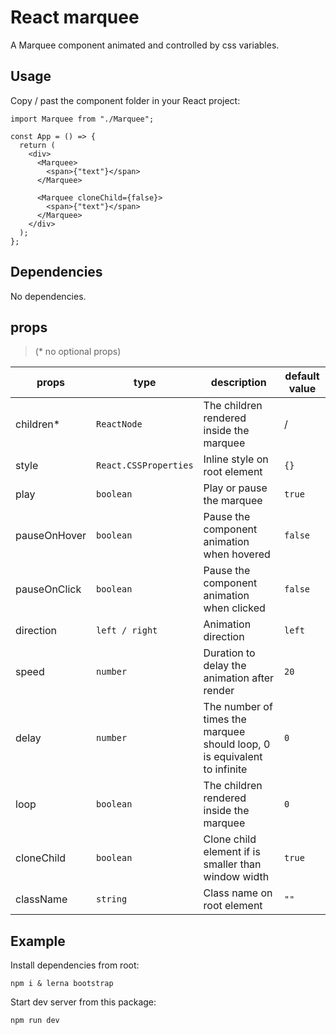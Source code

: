 # React marquee

A Marquee component animated and controlled by css variables.

## Usage

Copy / past the component folder in your React project:

```tsx
import Marquee from "./Marquee";

const App = () => {
  return (
    <div>
      <Marquee>
        <span>{"text"}</span>
      </Marquee>

      <Marquee cloneChild={false}>
        <span>{"text"}</span>
      </Marquee>
    </div>
  );
};
```

## Dependencies

No dependencies.

## props

> (\* no optional props)

| props        | type                  | description                                                              | default value |
| ------------ | --------------------- | ------------------------------------------------------------------------ | ------------- |
| children\*   | `ReactNode`           | The children rendered inside the marquee                                 | /             |
| style        | `React.CSSProperties` | Inline style on root element                                             | `{}`          |
| play         | `boolean`             | Play or pause the marquee                                                | `true`        |
| pauseOnHover | `boolean`             | Pause the component animation when hovered                               | `false`       |
| pauseOnClick | `boolean`             | Pause the component animation when clicked                               | `false`       |
| direction    | `left / right`        | Animation direction                                                      | `left`        |
| speed        | `number`              | Duration to delay the animation after render                             | `20`          |
| delay        | `number`              | The number of times the marquee should loop, 0 is equivalent to infinite | `0`           |
| loop         | `boolean`             | The children rendered inside the marquee                                 | `0`           |
| cloneChild   | `boolean`             | Clone child element if is smaller than window width                      | `true`        |
| className    | `string`              | Class name on root element                                               | `""`          |

## Example

Install dependencies from root:

```shell
npm i & lerna bootstrap
```

Start dev server from this package:

```shell
npm run dev
```

